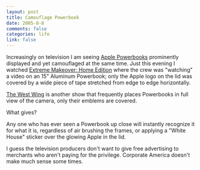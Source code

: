 ```yaml
--- 
layout: post
title: Camouflage Powerbook
date: 2005-8-8
comments: false
categories: life
link: false
---
```

Increasingly on television I am seeing <a href="http://www.apple.com/powerbook/" title="Apple Powerbooks">Apple Powerbooks</a> prominently displayed and yet camouflaged at the same time. Just this evening I watched <a href="http://abc.go.com/primetime/xtremehome/index.html" title="Extreme Makeover: Home Edition">Extreme Makeover: Home Edition</a> where the crew was "watching" a video on an 15" Aluminum Powerbook; only the Apple logo on the lid was covered by a wide piece of tape stretched from edge to edge horizontally.

<a href="http://www.nbc.com/The_West_Wing/index.html" title="The West Wing">The West Wing</a> is another show that frequently places Powerbooks in full view of the camera, only their emblems are covered.

What gives?

Any one who has ever seen a Powerbook up close will instantly recognize it for what it is, regardless of air brushing the frames, or applying a "White House" sticker over the glowing Apple in the lid.

I guess the television producers don't want to give free advertising to merchants who aren't paying for the privilege. Corporate America doesn't make much sense some times.
